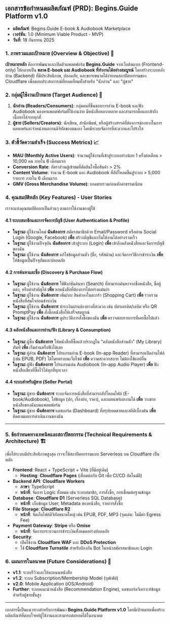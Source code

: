 ## **เอกสารข้อกำหนดผลิตภัณฑ์ (PRD): Begins.Guide Platform v1.0**

* **ผลิตภัณฑ์**: Begins.Guide E-book & Audiobook Marketplace  
* **เวอร์ชัน**: 1.0 (Minimum Viable Product \- MVP)  
* **วันที่**: 18 กันยายน 2025

### **1\. ภาพรวมและเป้าหมาย (Overview & Objective) 🎯**

**เป้าหมายหลัก** คือการพัฒนาและเปิดตัวแพลตฟอร์ม **Begins.Guide** จากเว็บต้นแบบ (Frontend-only) ให้กลายเป็น **ตลาด E-book และ Audiobook ที่ทำงานได้อย่างสมบูรณ์** โดยสร้างระบบหลังบ้าน (Backend) ที่มีประสิทธิภาพ, ปลอดภัย, และขยายขนาดได้ง่ายบนสถาปัตยกรรมของ Cloudflare เพื่อมอบประสบการณ์ที่ยอดเยี่ยมทั้งสำหรับ "นักอ่าน" และ "ผู้ขาย"

### **2\. กลุ่มผู้ใช้งานเป้าหมาย (Target Audience) 👥**

1. **นักอ่าน (Readers/Consumers)**: กลุ่มคนที่ชื่นชอบการอ่าน E-book และฟัง Audiobook มองหาแพลตฟอร์มที่ใช้งานง่าย มีหนังสือหลากหลาย และสามารถซื้อและเข้าถึงเนื้อหาได้จากทุกที่  
2. **ผู้ขาย (Sellers/Creators)**: นักเขียน, สำนักพิมพ์, หรือผู้สร้างสรรค์ที่ต้องการช่องทางในการเผยแพร่และจำหน่ายผลงานดิจิทัลของตนเอง โดยมีระบบจัดการที่สะดวกและโปร่งใส

### **3\. ตัวชี้วัดความสำเร็จ (Success Metrics) 📈**

* **MAU (Monthly Active Users)**: จำนวนผู้ใช้งานที่เข้าสู่ระบบอย่างน้อย 1 ครั้งต่อเดือน \> 10,000 คน ภายใน 6 เดือนแรก  
* **Conversion Rate**: อัตราส่วนผู้เข้าชมที่ตัดสินใจซื้อสินค้า \> 2%  
* **Content Volume**: จำนวน E-book และ Audiobook ที่อัปโหลดขึ้นสู่ระบบ \> 5,000 รายการ ภายใน 6 เดือนแรก  
* **GMV (Gross Merchandise Volume)**: ยอดขายรวมก่อนหักค่าธรรมเนียม

### **4\. คุณสมบัติหลัก (Key Features) \- User Stories**

เราจะแบ่งคุณสมบัติออกเป็นส่วนๆ ตามการใช้งานของผู้ใช้

#### **4.1 ระบบสมาชิกและการจัดการบัญชี (User Authentication & Profile)**

* **ในฐานะ** ผู้ใช้งานใหม่ **ฉันต้องการ** สมัครสมาชิกด้วย Email/Password หรือผ่าน Social Login (Google, Facebook) **เพื่อ** สร้างบัญชีและเริ่มใช้งานได้อย่างรวดเร็ว  
* **ในฐานะ** ผู้ใช้งานปัจจุบัน **ฉันต้องการ** เข้าสู่ระบบ (Login) **เพื่อ** เข้าถึงคลังหนังสือและจัดการบัญชีของฉัน  
* **ในฐานะ** ผู้ใช้งาน **ฉันต้องการ** แก้ไขข้อมูลส่วนตัว (ชื่อ, รหัสผ่าน) และจัดการวิธีการชำระเงิน **เพื่อ** ให้ข้อมูลเป็นปัจจุบันและปลอดภัย

#### **4.2 การค้นหาและซื้อ (Discovery & Purchase Flow)**

* **ในฐานะ** ผู้ใช้งาน **ฉันต้องการ** ใช้ฟังก์ชันค้นหา (Search) ที่สามารถค้นหาจากชื่อหนังสือ, ชื่อผู้แต่ง, หรือคำสำคัญได้ **เพื่อ** หาหนังสือที่ต้องการได้อย่างแม่นยำ  
* **ในฐานะ** ผู้ใช้งาน **ฉันต้องการ** เพิ่ม/ลบ สินค้าลงในตะกร้า (Shopping Cart) **เพื่อ** รวบรวมหนังสือที่สนใจก่อนชำระเงิน  
* **ในฐานะ** ผู้ใช้งาน **ฉันต้องการ** ชำระเงินผ่านช่องทางที่สะดวก เช่น บัตรเครดิต/เดบิต หรือ QR PromptPay **เพื่อ** สั่งซื้อหนังสือให้เสร็จสมบูรณ์  
* **ในฐานะ** ผู้ใช้งาน **ฉันต้องการ** ดูประวัติการสั่งซื้อของฉัน **เพื่อ** ตรวจสอบรายการที่เคยซื้อไปแล้ว

#### **4.3 คลังหนังสือและการอ่าน/ฟัง (Library & Consumption)**

* **ในฐานะ** ผู้ซื้อ **ฉันต้องการ** ให้หนังสือที่ซื้อแล้วปรากฏใน "คลังหนังสือส่วนตัว" (My Library) ทันที **เพื่อ** เริ่มอ่านหรือฟังได้เลย  
* **ในฐานะ** ผู้อ่าน **ฉันต้องการ** โปรแกรมอ่าน E-book (In-app Reader) ที่สามารถเปิดอ่านไฟล์ (เช่น EPUB, PDF) ได้โดยตรงบนเว็บไซต์ **เพื่อ** ความสะดวกสบาย ไม่ต้องใช้แอปอื่น  
* **ในฐานะ** ผู้ฟัง **ฉันต้องการ** โปรแกรมเล่น Audiobook (In-app Audio Player) **เพื่อ** ฟังหนังสือเสียงที่ซื้อไว้ได้ทุกที่ทุกเวลา

#### **4.4 ระบบสำหรับผู้ขาย (Seller Portal)**

* **ในฐานะ** ผู้ขาย **ฉันต้องการ** ระบบจัดการหนังสือที่สามารถอัปโหลดไฟล์ (E-book/Audiobook), ใส่ข้อมูล (ปก, เรื่องย่อ, ราคา), และเผยแพร่ผลงานได้ **เพื่อ** วางขายหนังสือของฉันบนแพลตฟอร์ม  
* **ในฐานะ** ผู้ขาย **ฉันต้องการ** แดชบอร์ด (Dashboard) ที่สรุปยอดขายและสถิติเบื้องต้น **เพื่อ** ติดตามผลการดำเนินงานของฉัน

---

### **5\. ข้อกำหนดทางเทคนิคและสถาปัตยกรรม (Technical Requirements & Architecture) 🏗️**

เพื่อให้ระบบมีประสิทธิภาพสูงสุด เราจะใช้สถาปัตยกรรมแบบ Serverless บน Cloudflare เป็นหลัก

* **Frontend**: React \+ TypeScript \+ Vite (ที่มีอยู่เดิม)  
  * **Hosting**: **Cloudflare Pages** (เชื่อมต่อกับ Git เพื่อ CI/CD อัตโนมัติ)  
* **Backend API**: **Cloudflare Workers**  
  * **ภาษา**: TypeScript  
  * **หน้าที่**: จัดการ Logic ทั้งหมด เช่น ระบบสมาชิก, การสั่งซื้อ, การเชื่อมต่อฐานข้อมูล  
* **Database**: **Cloudflare D1** (Serverless SQL Database)  
  * **หน้าที่**: เก็บข้อมูล User, Metadata ของหนังสือ, รายการสั่งซื้อ  
* **File Storage**: **Cloudflare R2**  
  * **หน้าที่**: จัดเก็บไฟล์ดิจิทัลขนาดใหญ่ เช่น EPUB, PDF, MP3 (จุดเด่น: ไม่มีค่า Egress Fee)  
* **Payment Gateway**: **Stripe** หรือ **Omise**  
  * **หน้าที่**: จัดการกระบวนการชำระเงินทั้งหมดอย่างปลอดภัย  
* **Security**:  
  * เปิดใช้งาน **Cloudflare WAF** และ **DDoS Protection**  
  * ใช้ **Cloudflare Turnstile** สำหรับป้องกัน Bot ในหน้าสมัครสมาชิกและ Login

### **6\. แผนการในอนาคต (Future Considerations) 🔭**

* **v1.1**: ระบบรีวิวและให้คะแนนหนังสือ  
* **v1.2**: ระบบ Subscription/Membership Model (บุฟเฟ่ต์)  
* **v2.0**: Mobile Application (iOS/Android)  
* **Further**: ระบบแนะนำหนังสือ (Recommendation Engine), แดชบอร์ดวิเคราะห์ข้อมูลสำหรับผู้ขายขั้นสูง

---

เอกสารนี้เป็นแนวทางสำหรับการพัฒนา **Begins.Guide Platform v1.0** โดยมีเป้าหมายเพื่อสร้างผลิตภัณฑ์ที่ตอบโจทย์ผู้ใช้งานและสามารถต่อยอดได้ในอนาคต